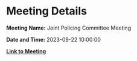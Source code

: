 # Meeting Details

**Meeting Name:** Joint Policing Committee Meeting

**Date and Time:** 2023-09-22 10:00:00

**[Link to Meeting](https://www.limerick.ie/council/whats-on/joint-policing-committee-meeting-19)**
